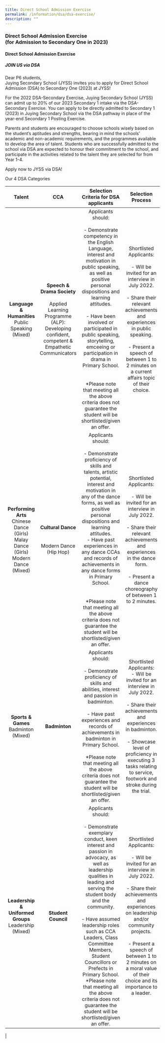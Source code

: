 ```yaml
---
title: Direct School Admission Exercise
permalink: /information/dsa/dsa-exercise/
description: ""
---
```

### **Direct School Admission Exercise<br>(for Admission to Secondary One in 2023)**

#### **Direct School Admission Exercise**

##### **JOIN US via DSA**

Dear P6 students,  
Juying Secondary School (JYSS) invites you to apply for Direct School Admission (DSA) to Secondary One (2023) at JYSS!

For the 2022 DSA-Secondary Exercise, Juying Secondary School (JYSS) can admit up to 20% of our 2023 Secondary 1 intake via the DSA-Secondary Exercise. You can apply to be directly admitted to Secondary 1 (2023) in Juying Secondary School via the DSA pathway in place of the year-end Secondary 1 Posting Exercise.

Parents and students are encouraged to choose schools wisely based on the student’s aptitudes and strengths, bearing in mind the schools’ academic and non-academic requirements, and the programmes available to develop the area of talent. Students who are successfully admitted to the school via DSA are expected to honour their commitment to the school, and participate in the activities related to the talent they are selected for from Year 1-4.

Apply now to JYSS via DSA! 

Our 4 DSA Categories

| Talent | CCA | Selection Criteria for DSA applicants | Selection Process |
|:---:|:---:|:---:|:---:|
| **Language & Humanities**<br>Public Speaking (Mixed) | **Speech & Drama Society** <br> <br>Applied Learning Programme (ALP):<br>Developing confident, competent & Empathetic Communicators<br>  | Applicants should:<br> <br>- Demonstrate competency in the English Language, interest and motivation in public speaking, as well as positive personal dispositions and learning attitudes.<br> <br>- Have been involved or participated in public speaking, storytelling, emceeing or participation in drama in Primary School.<br><br><br>*Please note that meeting all the above criteria does not guarantee the student will be shortlisted/given an offer. | Shortlisted Applicants:<br><br>- Will be invited for an interview in July 2022.<br><br>- Share their relevant achievements and experiences in public speaking.<br><br>- Present a speech of between 1 to 2 minutes on a current affairs topic of their choice. |
| **Performing Arts**<br>Chinese Dance (Girls)<br>Malay Dance (Girls)<br>Modern Dance (Mixed) | **Cultural Dance**<br><br><br>Modern Dance (Hip Hop)  | Applicants should:<br><br>- Demonstrate proficiency of skills and talents, artistic potential, interest and motivation in any of the dance forms, as well as positive personal dispositions and learning attitudes.  <br>- Have past experiences in any dance CCAs and records of achievements in any dance forms in Primary School.<br><br> <br>*Please note that meeting all the above criteria does not guarantee the student will be shortlisted/given an offer.  | Shortlisted Applicants:<br><br>- Will be invited for an interview in July 2022.<br><br>- Share their relevant achievements and experiences in the dance form.<br><br>- Present a dance choreography of between 1 to 2 minutes. |
| **Sports & Games**<br>Badminton (Mixed) | **Badminton**   | Applicants should:<br> <br>- Demonstrate proficiency of skills and abilities, interest and passion in badminton.<br> <br>- Have past experiences and records of achievements in badminton in Primary School.<br> <br>*Please note that meeting all the above criteria does not guarantee the student will be shortlisted/given an offer.<br>  | Shortlisted Applicants:<br>- Will be invited for an interview in July 2022.<br><br>- Share their achievements and experiences in badminton.<br><br>- Showcase level of proficiency in executing 3 tasks relating to service, footwork and stroke during the trial. |
| **Leadership & Uniformed Groups**<br>Leadership (Mixed) | **Student Council** | Applicants should:<br><br>- Demonstrate exemplary conduct, keen interest and passion in advocacy, as well as leadership qualities in leading and serving the student body and the community.<br><br>- Have assumed leadership roles such as CCA Leaders, Class Committee Members, Student Councillors or Prefects in Primary School.<br>*Please note that meeting all the above criteria does not guarantee the student will be shortlisted/given an offer. | Shortlisted Applicants:<br><br>- Will be invited for an interview in July 2022.<br><br>- Share their achievements and experiences on leadership and/or community projects.<br><br>- Present a speech of between 1 to 2 minutes on a moral value of their choice and its importance to a leader. |
|